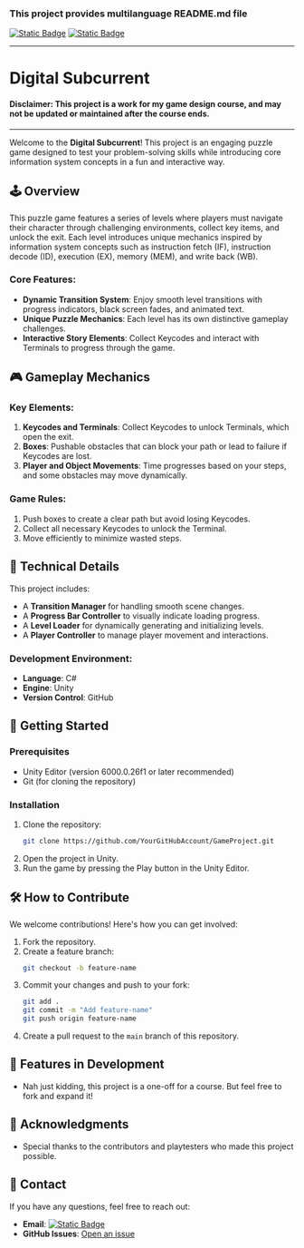 ﻿### This project provides multilanguage README.md file
[![Static Badge](https://img.shields.io/badge/lang-en-red)](https://github.com/Unforgettableeternalproject/Digital-Subcurrent/blob/master/README.md) [![Static Badge](https://img.shields.io/badge/lang-zh--tw-yellow)](https://github.com/Unforgettableeternalproject/Digital-Subcurrent/blob/master/README.zh-tw.md)

---

# Digital Subcurrent

#### Disclaimer: This project is a work for my game design course, and may not be updated or maintained after the course ends.

---

Welcome to the **Digital Subcurrent**! This project is an engaging puzzle game designed to test your problem-solving skills while introducing core information system concepts in a fun and interactive way.

## 🕹️ Overview

This puzzle game features a series of levels where players must navigate their character through challenging environments, collect key items, and unlock the exit. Each level introduces unique mechanics inspired by information system concepts such as instruction fetch (IF), instruction decode (ID), execution (EX), memory (MEM), and write back (WB).

### Core Features:
- **Dynamic Transition System**: Enjoy smooth level transitions with progress indicators, black screen fades, and animated text.
- **Unique Puzzle Mechanics**: Each level has its own distinctive gameplay challenges.
- **Interactive Story Elements**: Collect Keycodes and interact with Terminals to progress through the game.

## 🎮 Gameplay Mechanics

### Key Elements:
1. **Keycodes and Terminals**: Collect Keycodes to unlock Terminals, which open the exit.
2. **Boxes**: Pushable obstacles that can block your path or lead to failure if Keycodes are lost.
3. **Player and Object Movements**: Time progresses based on your steps, and some obstacles may move dynamically.

### Game Rules:
1. Push boxes to create a clear path but avoid losing Keycodes.
2. Collect all necessary Keycodes to unlock the Terminal.
3. Move efficiently to minimize wasted steps.

## 🔧 Technical Details

This project includes:
- A **Transition Manager** for handling smooth scene changes.
- A **Progress Bar Controller** to visually indicate loading progress.
- A **Level Loader** for dynamically generating and initializing levels.
- A **Player Controller** to manage player movement and interactions.

### Development Environment:
- **Language**: C#
- **Engine**: Unity
- **Version Control**: GitHub

## 🚀 Getting Started

### Prerequisites
- Unity Editor (version 6000.0.26f1 or later recommended)
- Git (for cloning the repository)

### Installation
1. Clone the repository:
   ```bash
   git clone https://github.com/YourGitHubAccount/GameProject.git
   ```
2. Open the project in Unity.
3. Run the game by pressing the Play button in the Unity Editor.

## 🛠️ How to Contribute

We welcome contributions! Here's how you can get involved:
1. Fork the repository.
2. Create a feature branch:
   ```bash
   git checkout -b feature-name
   ```
3. Commit your changes and push to your fork:
   ```bash
   git add .
   git commit -m "Add feature-name"
   git push origin feature-name
   ```
4. Create a pull request to the `main` branch of this repository.

## 🌟 Features in Development
- Nah just kidding, this project is a one-off for a course. But feel free to fork and expand it!

## 🤝 Acknowledgments
- Special thanks to the contributors and playtesters who made this project possible.

## 📝 Contact
If you have any questions, feel free to reach out:
- **Email**: [![Static Badge](https://img.shields.io/badge/mail-Bernie-blue)
](mailto:ptyc4076@gmail.com) 
- **GitHub Issues**: [Open an issue](https://github.com/Unforgettableeternalproject/Digital-Subcurrent)
